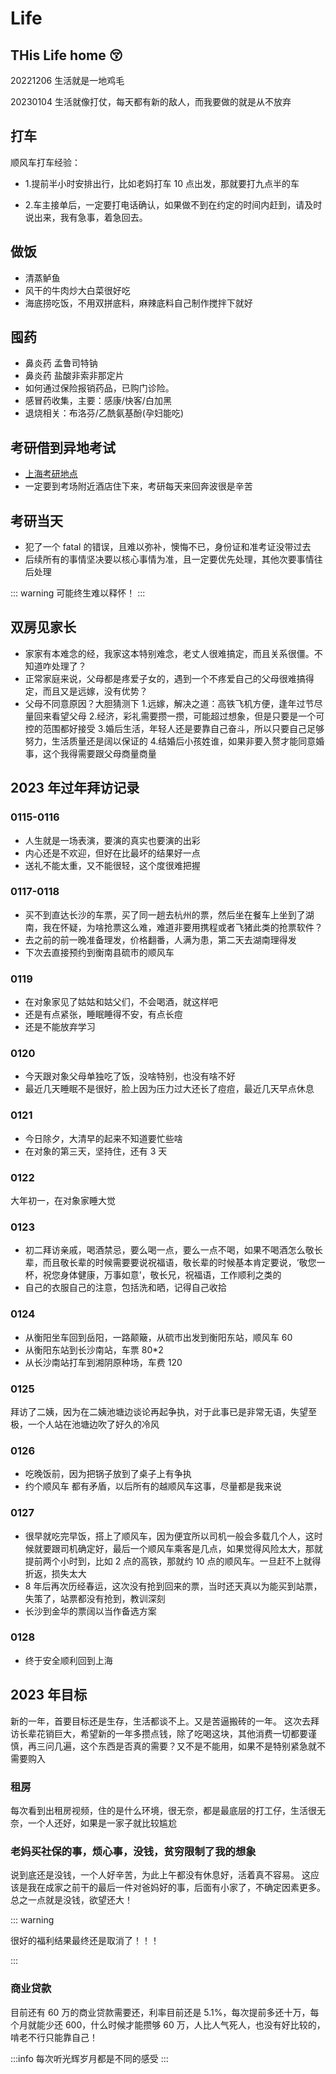 # Life

## THis Life home :kissing_closed_eyes:

20221206 生活就是一地鸡毛

20230104 生活就像打仗，每天都有新的敌人，而我要做的就是从不放弃

## 打车

顺风车打车经验：

- 1.提前半小时安排出行，比如老妈打车 10 点出发，那就要打九点半的车

- 2.车主接单后，一定要打电话确认，如果做不到在约定的时间内赶到，请及时说出来，我有急事，着急回去。

## 做饭

- 清蒸鲈鱼
- 风干的牛肉炒大白菜很好吃
- 海底捞吃饭，不用双拼底料，麻辣底料自己制作搅拌下就好

## 囤药

- 鼻炎药 孟鲁司特钠
- 鼻炎药 盐酸非索非那定片
- 如何通过保险报销药品，已购门诊险。
- 感冒药收集，主要：感康/快客/白加黑
- 退烧相关：布洛芬/乙酰氨基酚(孕妇能吃)

## 考研借到异地考试

- [上海考研地点](https://zsb.gench.edu.cn/)
- 一定要到考场附近酒店住下来，考研每天来回奔波很是辛苦

## 考研当天

- 犯了一个 fatal 的错误，且难以弥补，懊悔不已，身份证和准考证没带过去
- 后续所有的事情坚决要以核心事情为准，且一定要优先处理，其他次要事情往后处理

::: warning
可能终生难以释怀！
:::

## 双房见家长

- 家家有本难念的经，我家这本特别难念，老丈人很难搞定，而且关系很僵。不知道咋处理了？
- 正常家庭来说，父母都是疼爱子女的，遇到一个不疼爱自己的父母很难搞得定，而且又是远嫁，没有优势？
- 父母不同意原因？大胆猜测下 1.远嫁，解决之道：高铁飞机方便，逢年过节尽量回来看望父母 2.经济，彩礼需要攒一攒，可能超过想象，但是只要是一个可控的范围都好接受 3.婚后生活，年轻人还是要靠自己奋斗，所以只要自己足够努力，生活质量还是阔以保证的 4.结婚后小孩姓谁，如果非要入赘才能同意婚事，这个我得需要跟父母商量商量

## 2023 年过年拜访记录

### 0115-0116

- 人生就是一场表演，要演的真实也要演的出彩
- 内心还是不欢迎，但好在比最坏的结果好一点
- 送礼不能太重，又不能很轻，这个度很难把握

### 0117-0118

- 买不到直达长沙的车票，买了同一趟去杭州的票，然后坐在餐车上坐到了湖南，我在怀疑，为啥抢票这么难，难道非要用携程或者飞猪此类的抢票软件？
- 去之前的前一晚准备理发，价格翻番，人满为患，第二天去湖南理得发
- 下次去直接预约到衡南县硫市的顺风车

### 0119

- 在对象家见了姑姑和姑父们，不会喝酒，就这样吧
- 还是有点紧张，睡眠睡得不安，有点长痘
- 还是不能放弃学习

### 0120

- 今天跟对象父母单独吃了饭，没啥特别，也没有啥不好
- 最近几天睡眠不是很好，脸上因为压力过大还长了痘痘，最近几天早点休息

### 0121

- 今日除夕，大清早的起来不知道要忙些啥
- 在对象的第三天，坚持住，还有 3 天

### 0122

大年初一，在对象家睡大觉

### 0123

- 初二拜访亲戚，喝酒禁忌，要么喝一点，要么一点不喝，如果不喝酒怎么敬长辈，而且敬长辈的时候需要要说祝福语，敬长辈的时候基本肯定要说，‘敬您一杯，祝您身体健康，万事如意’，敬长兄，祝福语，工作顺利之类的
- 自己的衣服自己的注意，包括洗和晒，记得自己收拾

### 0124

- 从衡阳坐车回到岳阳，一路颠簸，从硫市出发到衡阳东站，顺风车 60
- 从衡阳东站到长沙南站，车票 80\*2
- 从长沙南站打车到湘阴原种场，车费 120

### 0125

拜访了二姨，因为在二姨池塘边谈论再起争执，对于此事已是非常无语，失望至极，一个人站在池塘边吹了好久的冷风

### 0126

- 吃晚饭前，因为把锅子放到了桌子上有争执
- 约个顺风车 都有矛盾，以后所有的越顺风车这事，尽量都是我来说

### 0127

- 很早就吃完早饭，搭上了顺风车，因为便宜所以司机一般会多载几个人，这时候就要跟司机确定好，最后一个顺风车乘客是几点，如果觉得风险太大，那就提前两个小时到，比如 2 点的高铁，那就约 10 点的顺风车。一旦赶不上就得折返，损失太大
- 8 年后再次历经春运，这次没有抢到回来的票，当时还天真以为能买到站票，失策了，站票都没有抢到，教训深刻
- 长沙到金华的票阔以当作备选方案

### 0128

- 终于安全顺利回到上海

## 2023 年目标

新的一年，首要目标还是生存，生活都谈不上。又是苦逼搬砖的一年。
这次去拜访长辈花销巨大，希望新的一年多攒点钱，除了吃喝这块，其他消费一切都要谨慎，再三问几遍，这个东西是否真的需要？又不是不能用，如果不是特别紧急就不需要购入

### 租房

每次看到出租房视频，住的是什么环境，很无奈，都是最底层的打工仔，生活很无奈，一个人还好，如果是一家子就比较尴尬

### 老妈买社保的事，烦心事，没钱，贫穷限制了我的想象

说到底还是没钱，一个人好辛苦，为此上午都没有休息好，活着真不容易。
这应该是我在成家之前干的最后一件对爸妈好的事，后面有小家了，不确定因素更多。总之一点就是没钱，欲望还大！

::: warning

很好的福利结果最终还是取消了！！！

:::

### 商业贷款

目前还有 60 万的商业贷款需要还，利率目前还是 5.1%，每次提前多还十万，每个月就能少还 600，什么时候才能攒够 60 万，人比人气死人，也没有好比较的，啃老不行只能靠自己！

:::info
每次听光辉岁月都是不同的感受
:::
